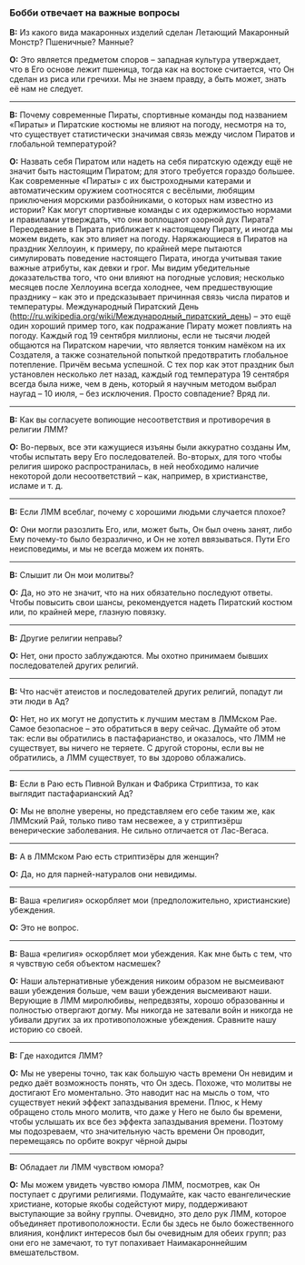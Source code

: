 ### Бобби отвечает на важные вопросы

**В:** Из какого вида макаронных изделий сделан Летающий Макаронный
Монстр? Пшеничные? Манные?

**О:** Это является предметом споров – западная культура утверждает, что
в Его основе лежит пшеница, тогда как на востоке считается, что Он
сделан из риса или гречихи. Мы не знаем правду, а быть может,
знать её нам не следует.

---

**В:** Почему современные Пираты, спортивные команды под названием
«Пираты» и Пиратские костюмы не влияют на погоду, несмотря на то,
что существует статистически значимая связь между числом Пиратов
и глобальной температурой?

**О:** Назвать себя Пиратом или надеть на себя пиратскую одежду ещё не
значит быть настоящим Пиратом; для этого требуется гораздо большее.
Как современные «Пираты» с их быстроходными катерами и автоматическим
оружием соотносятся с весёлыми, любящим приключения морскими
разбойниками, о которых нам известно из истории? Как могут спортивные
команды с их одержимостью нормами и правилами утверждать, что они
воплощают озорной дух Пирата?
Переодевание в Пирата приближает к настоящему Пирату, и иногда
мы можем видеть, как это влияет на погоду. Наряжающиеся в Пиратов
на праздник Хеллоуин, к примеру, по крайней мере пытаются
симулировать поведение настоящего Пирата, иногда учитывая
такие важные атрибуты, как девки и грог. Мы видим убедительные
доказательства того, что они влияют на погодные условия; несколько
месяцев после Хеллоуина всегда холоднее, чем предшествующие
празднику – как это и предсказывает причинная связь числа пиратов
и температуры.
Международный Пиратский День (http://ru.wikipedia.org/wiki/Международный_пиратский_день) – это ещё один хороший пример
того, как подражание Пирату может повлиять на погоду. Каждый
год 19 сентября миллионы, если не тысячи людей общаются на Пиратском наречии, что является тонким намёком на их Создателя, а также
сознательной попыткой предотвратить глобальное потепление. Причём весьма
успешной. С тех пор как этот праздник был установлен несколько лет назад, каждый
год температура 19 сентября всегда была ниже, чем в день, который я научным
методом выбрал наугад – 10 июля, – без исключения. Просто совпадение? Вряд ли.

---

**В:** Как вы согласуете вопиющие несоответствия и противоречия в религии ЛММ?

**О:** Во-первых, все эти кажущиеся изъяны были аккуратно созданы Им, чтобы
испытать веру Его последователей. Во-вторых, для того чтобы религия широко
распространилась, в ней необходимо наличие некоторой доли несоответствий –
как, например, в христианстве, исламе и т. д.

---

**В:** Если ЛММ всеблаг, почему с хорошими людьми случается плохое?

**О:** Они могли разозлить Его, или, может быть, Он был очень занят, либо Ему почему-то
было безразлично, и Он не хотел ввязываться. Пути Его неисповедимы, и мы не
всегда можем их понять.

---

**В:** Слышит ли Он мои молитвы?

**О:** Да, но это не значит, что на них обязательно последуют ответы. Чтобы повысить
свои шансы, рекомендуется надеть Пиратский костюм или, по крайней мере,
глазную повязку.

---

**В:** Другие религии неправы?

**О:** Нет, они просто заблуждаются. Мы охотно принимаем бывших последователей
других религий.

---

**В:** Что насчёт атеистов и последователей других религий, попадут ли эти люди в Ад?

**О:** Нет, но их могут не допустить к лучшим местам в ЛММском Рае. Самое
безопасное – это обратиться в веру сейчас. Думайте об этом так: если вы
обратились в пастафарианство, и оказалось, что ЛММ не существует, вы ничего не
теряете. С другой стороны, если вы не обратились, а ЛММ существует, то вы
здорово облажались.

---

**В:** Если в Раю есть Пивной Вулкан и Фабрика Стриптиза, то как
выглядит пастафарианский Ад?

**О:** Мы не вполне уверены, но представляем его себе таким же,
как ЛММский Рай, только пиво там несвежее, а у
стриптизёрш венерические заболевания. Не сильно отличается
от Лас-Вегаса.

---

**В:** А в ЛММском Раю есть стриптизёры для женщин?

**О:** Да, но для парней-натуралов они невидимы.

---

**В:** Ваша «религия» оскорбляет мои (предположительно,
христианские) убеждения.

**О:** Это не вопрос.

---

**В:** Ваша «религия» оскорбляет мои убеждения. Как мне быть с
тем, что я чувствую себя объектом насмешек?

**О:** Наши альтернативные убеждения никоим образом не высмеивают
ваши убеждения больше, чем ваши убеждения высмеивают
наши. Верующие в ЛММ миролюбивы, непредвзяты, хорошо
образованны и полностью отвергают догму. Мы никогда не
затевали войн и никогда не убивали других за их противоположные
убеждения. Сравните нашу историю со своей.

---

**В:** Где находится ЛММ?

**О:** Мы не уверены точно, так как большую часть времени Он невидим и
редко даёт возможность понять, что Он здесь. Похоже, что молитвы
не достигают Его моментально. Это наводит нас на мысль о том, что
существует некий эффект запаздывания времени. Плюс, к Нему обращено
столь много молитв, что даже у Него не было бы времени, чтобы услышать
их все без эффекта запаздывания времени. Поэтому мы подозреваем,
что значительную часть времени Он проводит, перемещаясь по орбите
вокруг чёрной дыры

---

**В:** Обладает ли ЛММ чувством юмора?

**О:** Мы можем увидеть чувство юмора ЛММ, посмотрев, как Он поступает
с другими религиями. Подумайте, как часто евангелические христиане,
которые якобы содейстуют миру, поддерживают выступающие за
войну группы. Очевидно, это дело рук ЛММ, которое объединяет
противоположности. Если бы здесь не было божественного влияния,
конфликт интересов был бы очевидным для обеих групп; раз они его
не замечают, то тут попахивает Наимакароннейшим вмешательством.